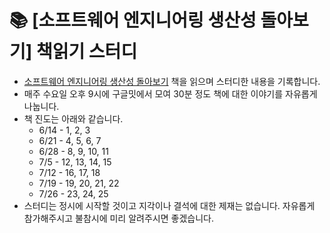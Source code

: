 # 📚 [소프트웨어 엔지니어링 생산성 돌아보기] 책읽기 스터디

- [소프트웨어 엔지니어링 생산성 돌아보기](https://www.aladin.co.kr/shop/wproduct.aspx?ItemId=310572428) 책을 읽으며 스터디한 내용을 기록합니다.
- 매주 수요일 오후 9시에 구글밋에서 모여 30분 정도 책에 대한 이야기를 자유롭게 나눕니다.
- 책 진도는 아래와 같습니다.
  - 6/14 - 1, 2, 3
  - 6/21 - 4, 5, 6, 7
  - 6/28 - 8, 9, 10, 11
  - 7/5 - 12, 13, 14, 15
  - 7/12 - 16, 17, 18
  - 7/19 - 19, 20, 21, 22
  - 7/26 - 23, 24, 25
- 스터디는 정시에 시작할 것이고 지각이나 결석에 대한 제재는 없습니다. 자유롭게 참가해주시고 불참시에 미리 알려주시면 좋겠습니다.
